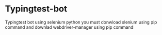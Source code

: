 # Typingtest-bot
Typingtest bot using selenium python
you must donwload slenium using pip command and downlad webdriver-manager using pip command
